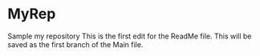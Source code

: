# MyRep
Sample my repository
This is the first edit for the ReadMe file.
This will be saved as the first branch of the Main file.
